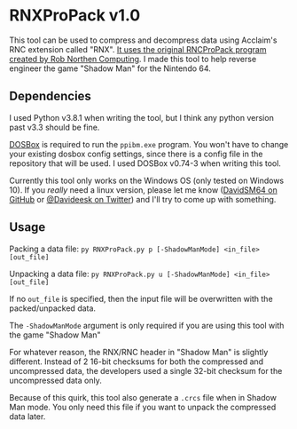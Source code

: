 # RNXProPack v1.0

This tool can be used to compress and decompress data using Acclaim's RNC extension called "RNX". [It uses the original RNCProPack program created by Rob Northen Computing](http://aminet.net/package/util/pack/RNC_ProPack). I made this tool to help reverse engineer the game "Shadow Man" for the Nintendo 64. 

## Dependencies

I used Python v3.8.1 when writing the tool, but I think any python version past v3.3 should be fine.

[DOSBox](https://www.dosbox.com/download.php?main=1) is required to run the `ppibm.exe` program.
You won't have to change your existing dosbox config settings, since there is a config file in the repository that will be used.
I used DOSBox v0.74-3 when writing this tool.

Currently this tool only works on the Windows OS (only tested on Windows 10). If you *really* need a linux version, please let me know ([DavidSM64 on GitHub](https://github.com/DavidSM64) or [@Davideesk on Twitter](https://twitter.com/Davideesk)) and I'll try to come up with something.

## Usage

Packing a data file:
`py RNXProPack.py p [-ShadowManMode] <in_file> [out_file]`

Unpacking a data file:
`py RNXProPack.py u [-ShadowManMode] <in_file> [out_file]`

If no `out_file` is specified, then the input file will be overwritten with the packed/unpacked data.

The `-ShadowManMode` argument is only required if you are using this tool with the game "Shadow Man"

For whatever reason, the RNX/RNC header in "Shadow Man" is slightly different. Instead of 2 16-bit checksums for both the compressed and uncompressed data, the developers used a single 32-bit checksum for the uncompressed data only.

Because of this quirk, this tool also generate a `.crcs` file when in Shadow Man mode. You only need this file if you want to unpack the compressed data later.
